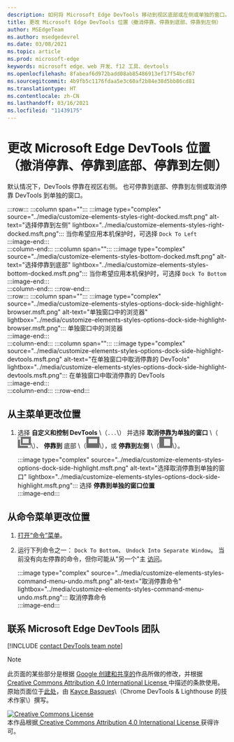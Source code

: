 ```yaml
---
description: 如何将 Microsoft Edge DevTools 移动到视区底部或左侧或单独的窗口。
title: 更改 Microsoft Edge DevTools 位置（撤消停靠、停靠到底部、停靠到左侧）
author: MSEdgeTeam
ms.author: msedgedevrel
ms.date: 03/08/2021
ms.topic: article
ms.prod: microsoft-edge
keywords: microsoft edge、web 开发、f12 工具、devtools
ms.openlocfilehash: 8fabeaf6d972badd08ab85486913ef17f54bcf67
ms.sourcegitcommit: 4b9fb5c1176fdaa5e3c60af2b84e38d5bb86cd81
ms.translationtype: HT
ms.contentlocale: zh-CN
ms.lasthandoff: 03/16/2021
ms.locfileid: "11439175"
---
```

<!-- Copyright Kayce Basques 

   Licensed under the Apache License, Version 2.0 (the "License");
   you may not use this file except in compliance with the License.
   You may obtain a copy of the License at

       https://www.apache.org/licenses/LICENSE-2.0

   Unless required by applicable law or agreed to in writing, software
   distributed under the License is distributed on an "AS IS" BASIS,
   WITHOUT WARRANTIES OR CONDITIONS OF ANY KIND, either express or implied.
   See the License for the specific language governing permissions and
   limitations under the License.  -->

# <a name="change-microsoft-edge-devtools-placement-undock-dock-to-bottom-dock-to-left"></a>更改 Microsoft Edge DevTools 位置（撤消停靠、停靠到底部、停靠到左侧）  

默认情况下，DevTools 停靠在视区右侧。  也可停靠到底部、停靠到左侧或取消停靠 DevTools 到单独的窗口。  

:::row:::
   :::column span="":::
      :::image type="complex" source="../media/customize-elements-styles-right-docked.msft.png" alt-text="选择停靠到左侧" lightbox="../media/customize-elements-styles-right-docked.msft.png":::
         当你希望应用本机保护时，可选择 `Dock To Left`  
      :::image-end:::  
   :::column-end:::
   :::column span="":::
      :::image type="complex" source="../media/customize-elements-styles-bottom-docked.msft.png" alt-text="选择停靠到底部" lightbox="../media/customize-elements-styles-bottom-docked.msft.png":::
         当你希望应用本机保护时，可选择 `Dock To Bottom`  
      :::image-end:::  
   :::column-end:::
:::row-end:::  
:::row:::
   :::column span="":::
      :::image type="complex" source="../media/customize-elements-styles-options-dock-side-highlight-browser.msft.png" alt-text="单独窗口中的浏览器" lightbox="../media/customize-elements-styles-options-dock-side-highlight-browser.msft.png":::
         单独窗口中的浏览器  
      :::image-end:::  
   :::column-end:::
   :::column span="":::
      :::image type="complex" source="../media/customize-elements-styles-options-dock-side-highlight-devtools.msft.png" alt-text="在单独窗口中取消停靠的 DevTools" lightbox="../media/customize-elements-styles-options-dock-side-highlight-devtools.msft.png":::
         在单独窗口中取消停靠的 DevTools  
      :::image-end:::  
   :::column-end:::
:::row-end:::  

## <a name="change-placement-from-the-main-menu"></a>从主菜单更改位置  

1.  选择 **自定义和控制 DevTools** \（`...`\） 并选择 **取消停靠为单独的窗口** \（![取消停靠](../media/undock-icon.msft.png)\）、 **停靠到** 底部 \（![停靠到底部](../media/bottom-icon.msft.png)\），或 **停靠到左侧** \（![停靠到](../media/left-icon.msft.png)\）。  
    
    :::image type="complex" source="../media/customize-elements-styles-options-dock-side-highlight.msft.png" alt-text="选择取消停靠到单独的窗口" lightbox="../media/customize-elements-styles-options-dock-side-highlight.msft.png":::
       选择 **停靠到单独的窗口位置**  
    :::image-end:::  
    
## <a name="change-placement-from-the-command-menu"></a>从命令菜单更改位置  

1.  [打开“命令”菜单][DevtoolsCommandMenu]。  
1.  运行下列命令之一： `Dock To Bottom`、 `Undock Into Separate Window`。  当前没有向左停靠的命令，但你可能从"另一个"主 [访问](#change-placement-from-the-main-menu)。  
    
    :::image type="complex" source="../media/customize-elements-styles-command-menu-undo.msft.png" alt-text="取消停靠命令" lightbox="../media/customize-elements-styles-command-menu-undo.msft.png":::
       取消停靠命令  
    :::image-end:::  
    
## <a name="getting-in-touch-with-the-microsoft-edge-devtools-team"></a>联系 Microsoft Edge DevTools 团队  

[!INCLUDE [contact DevTools team note](../includes/contact-devtools-team-note.md)]  

<!-- links -->  

[DevtoolsCommandMenu]: ../command-menu/index.md "使用 Microsoft Edge DevTools 命令菜单运行|Microsoft Docs"  

> [!NOTE]
> 此页面的某些部分是根据 [Google 创建和共享的][GoogleSitePolicies]作品所做的修改，并根据[ Creative Commons Attribution 4.0 International License ][CCA4IL]中描述的条款使用。  
> 原始页面位于[此处](https://developers.google.com/web/tools/chrome-devtools/customize/placement)，由 [Kayce Basques][KayceBasques]\（Chrome DevTools \& Lighthouse 的技术作家\）撰写。  

[![Creative Commons License][CCby4Image]][CCA4IL]  
本作品根据[ Creative Commons Attribution 4.0 International License ][CCA4IL]获得许可。  

[CCA4IL]: https://creativecommons.org/licenses/by/4.0  
[CCby4Image]: https://i.creativecommons.org/l/by/4.0/88x31.png  
[GoogleSitePolicies]: https://developers.google.com/terms/site-policies  
[KayceBasques]: https://developers.google.com/web/resources/contributors/kaycebasques  
